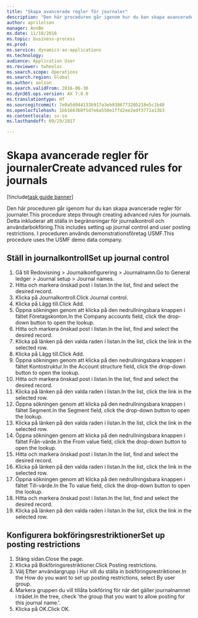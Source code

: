 ```yaml
--- 
title: "Skapa avancerade regler för journaler"
description: "Den här proceduren går igenom hur du kan skapa avancerade regler för journaler."
author: aprilolson
manager: AnnBe
ms.date: 11/10/2016
ms.topic: business-process
ms.prod: 
ms.service: dynamics-ax-applications
ms.technology: 
audience: Application User
ms.reviewer: twheeloc
ms.search.scope: Operations
ms.search.region: Global
ms.author: aolson
ms.search.validFrom: 2016-06-30
ms.dyn365.ops.version: AX 7.0.0
ms.translationtype: HT
ms.sourcegitcommit: 7e0a5d044133b917a3eb9386773205218e5c1b40
ms.openlocfilehash: 1bb1663b0f5d7e6a550e1ffd2ee2edf3771a13b3
ms.contentlocale: sv-se
ms.lasthandoff: 09/29/2017

---
```

# <a name="create-advanced-rules-for-journals"></a><span data-ttu-id="efa02-103">Skapa avancerade regler för journaler</span><span class="sxs-lookup"><span data-stu-id="efa02-103">Create advanced rules for journals</span></span>

[!include[task guide banner](../../includes/task-guide-banner.md)]

<span data-ttu-id="efa02-104">Den här proceduren går igenom hur du kan skapa avancerade regler för journaler.</span><span class="sxs-lookup"><span data-stu-id="efa02-104">This procedure steps through creating advanced rules for journals.</span></span> <span data-ttu-id="efa02-105">Detta inkluderar att ställa in begränsningar för journalkontroll och användarbokföring.</span><span class="sxs-lookup"><span data-stu-id="efa02-105">This includes setting up journal control and user posting restrictions.</span></span> <span data-ttu-id="efa02-106">I proceduren används demonstrationsföretag USMF.</span><span class="sxs-lookup"><span data-stu-id="efa02-106">This procedure uses the USMF demo data company.</span></span>


## <a name="set-up-journal-control"></a><span data-ttu-id="efa02-107">Ställ in journalkontroll</span><span class="sxs-lookup"><span data-stu-id="efa02-107">Set up journal control</span></span>
1. <span data-ttu-id="efa02-108">Gå till Redovisning > Journalkonfigurering > Journalnamn.</span><span class="sxs-lookup"><span data-stu-id="efa02-108">Go to General ledger > Journal setup > Journal names.</span></span>
2. <span data-ttu-id="efa02-109">Hitta och markera önskad post i listan.</span><span class="sxs-lookup"><span data-stu-id="efa02-109">In the list, find and select the desired record.</span></span>
3. <span data-ttu-id="efa02-110">Klicka på Journalkontroll.</span><span class="sxs-lookup"><span data-stu-id="efa02-110">Click Journal control.</span></span>
4. <span data-ttu-id="efa02-111">Klicka på Lägg till.</span><span class="sxs-lookup"><span data-stu-id="efa02-111">Click Add.</span></span>
5. <span data-ttu-id="efa02-112">Öppna sökningen genom att klicka på den nedrullningsbara knappen i fältet Företagskonton.</span><span class="sxs-lookup"><span data-stu-id="efa02-112">In the Company accounts field, click the drop-down button to open the lookup.</span></span>
6. <span data-ttu-id="efa02-113">Hitta och markera önskad post i listan.</span><span class="sxs-lookup"><span data-stu-id="efa02-113">In the list, find and select the desired record.</span></span>
7. <span data-ttu-id="efa02-114">Klicka på länken på den valda raden i listan.</span><span class="sxs-lookup"><span data-stu-id="efa02-114">In the list, click the link in the selected row.</span></span>
8. <span data-ttu-id="efa02-115">Klicka på Lägg till.</span><span class="sxs-lookup"><span data-stu-id="efa02-115">Click Add.</span></span>
9. <span data-ttu-id="efa02-116">Öppna sökningen genom att klicka på den nedrullningsbara knappen i fältet Kontostruktur.</span><span class="sxs-lookup"><span data-stu-id="efa02-116">In the Account structure field, click the drop-down button to open the lookup.</span></span>
10. <span data-ttu-id="efa02-117">Hitta och markera önskad post i listan.</span><span class="sxs-lookup"><span data-stu-id="efa02-117">In the list, find and select the desired record.</span></span>
11. <span data-ttu-id="efa02-118">Klicka på länken på den valda raden i listan.</span><span class="sxs-lookup"><span data-stu-id="efa02-118">In the list, click the link in the selected row.</span></span>
12. <span data-ttu-id="efa02-119">Öppna sökningen genom att klicka på den nedrullningsbara knappen i fältet Segment.</span><span class="sxs-lookup"><span data-stu-id="efa02-119">In the Segment field, click the drop-down button to open the lookup.</span></span>
13. <span data-ttu-id="efa02-120">Klicka på länken på den valda raden i listan.</span><span class="sxs-lookup"><span data-stu-id="efa02-120">In the list, click the link in the selected row.</span></span>
14. <span data-ttu-id="efa02-121">Öppna sökningen genom att klicka på den nedrullningsbara knappen i fältet Från-värde.</span><span class="sxs-lookup"><span data-stu-id="efa02-121">In the From value field, click the drop-down button to open the lookup.</span></span>
15. <span data-ttu-id="efa02-122">Hitta och markera önskad post i listan.</span><span class="sxs-lookup"><span data-stu-id="efa02-122">In the list, find and select the desired record.</span></span>
16. <span data-ttu-id="efa02-123">Klicka på länken på den valda raden i listan.</span><span class="sxs-lookup"><span data-stu-id="efa02-123">In the list, click the link in the selected row.</span></span>
17. <span data-ttu-id="efa02-124">Öppna sökningen genom att klicka på den nedrullningsbara knappen i fältet Till-värde.</span><span class="sxs-lookup"><span data-stu-id="efa02-124">In the To value field, click the drop-down button to open the lookup.</span></span>
18. <span data-ttu-id="efa02-125">Hitta och markera önskad post i listan.</span><span class="sxs-lookup"><span data-stu-id="efa02-125">In the list, find and select the desired record.</span></span>
19. <span data-ttu-id="efa02-126">Klicka på länken på den valda raden i listan.</span><span class="sxs-lookup"><span data-stu-id="efa02-126">In the list, click the link in the selected row.</span></span>

## <a name="set-up-posting-restrictions"></a><span data-ttu-id="efa02-127">Konfigurera bokföringsrestriktioner</span><span class="sxs-lookup"><span data-stu-id="efa02-127">Set up posting restrictions</span></span>
1. <span data-ttu-id="efa02-128">Stäng sidan.</span><span class="sxs-lookup"><span data-stu-id="efa02-128">Close the page.</span></span>
2. <span data-ttu-id="efa02-129">Klicka på Bokföringsrestriktioner.</span><span class="sxs-lookup"><span data-stu-id="efa02-129">Click Posting restrictions.</span></span>
3. <span data-ttu-id="efa02-130">Välj Efter användargrupp i Hur vill du ställa in bokföringsrestriktioner.</span><span class="sxs-lookup"><span data-stu-id="efa02-130">In the How do you want to set up posting restrictions, select By user group.</span></span>
4. <span data-ttu-id="efa02-131">Markera gruppen du vill tillåta bokföring för när det gäller journalnamnet i trädet.</span><span class="sxs-lookup"><span data-stu-id="efa02-131">In the tree, check 'the group that you want to allow posting for this journal name.'.</span></span>
5. <span data-ttu-id="efa02-132">Klicka på OK.</span><span class="sxs-lookup"><span data-stu-id="efa02-132">Click OK.</span></span>


